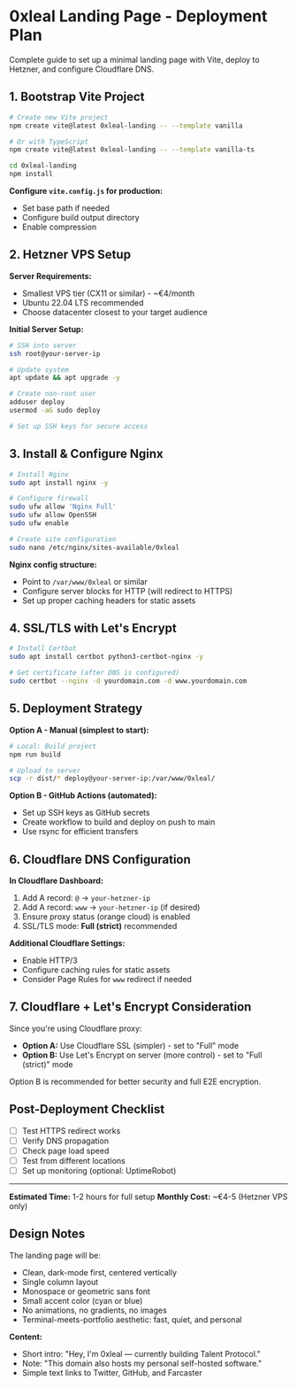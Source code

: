 # 0xleal Landing Page - Deployment Plan

Complete guide to set up a minimal landing page with Vite, deploy to Hetzner, and configure Cloudflare DNS.

## 1. Bootstrap Vite Project

```bash
# Create new Vite project
npm create vite@latest 0xleal-landing -- --template vanilla

# Or with TypeScript
npm create vite@latest 0xleal-landing -- --template vanilla-ts

cd 0xleal-landing
npm install
```

**Configure `vite.config.js` for production:**
- Set base path if needed
- Configure build output directory
- Enable compression

## 2. Hetzner VPS Setup

**Server Requirements:**
- Smallest VPS tier (CX11 or similar) - ~€4/month
- Ubuntu 22.04 LTS recommended
- Choose datacenter closest to your target audience

**Initial Server Setup:**
```bash
# SSH into server
ssh root@your-server-ip

# Update system
apt update && apt upgrade -y

# Create non-root user
adduser deploy
usermod -aG sudo deploy

# Set up SSH keys for secure access
```

## 3. Install & Configure Nginx

```bash
# Install Nginx
sudo apt install nginx -y

# Configure firewall
sudo ufw allow 'Nginx Full'
sudo ufw allow OpenSSH
sudo ufw enable

# Create site configuration
sudo nano /etc/nginx/sites-available/0xleal
```

**Nginx config structure:**
- Point to `/var/www/0xleal` or similar
- Configure server blocks for HTTP (will redirect to HTTPS)
- Set up proper caching headers for static assets

## 4. SSL/TLS with Let's Encrypt

```bash
# Install Certbot
sudo apt install certbot python3-certbot-nginx -y

# Get certificate (after DNS is configured)
sudo certbot --nginx -d yourdomain.com -d www.yourdomain.com
```

## 5. Deployment Strategy

**Option A - Manual (simplest to start):**
```bash
# Local: Build project
npm run build

# Upload to server
scp -r dist/* deploy@your-server-ip:/var/www/0xleal/
```

**Option B - GitHub Actions (automated):**
- Set up SSH keys as GitHub secrets
- Create workflow to build and deploy on push to main
- Use rsync for efficient transfers

## 6. Cloudflare DNS Configuration

**In Cloudflare Dashboard:**
1. Add A record: `@` → `your-hetzner-ip`
2. Add A record: `www` → `your-hetzner-ip` (if desired)
3. Ensure proxy status (orange cloud) is enabled
4. SSL/TLS mode: **Full (strict)** recommended

**Additional Cloudflare Settings:**
- Enable HTTP/3
- Configure caching rules for static assets
- Consider Page Rules for `www` redirect if needed

## 7. Cloudflare + Let's Encrypt Consideration

Since you're using Cloudflare proxy:
- **Option A:** Use Cloudflare SSL (simpler) - set to "Full" mode
- **Option B:** Use Let's Encrypt on server (more control) - set to "Full (strict)" mode

Option B is recommended for better security and full E2E encryption.

## Post-Deployment Checklist

- [ ] Test HTTPS redirect works
- [ ] Verify DNS propagation
- [ ] Check page load speed
- [ ] Test from different locations
- [ ] Set up monitoring (optional: UptimeRobot)

---

**Estimated Time:** 1-2 hours for full setup
**Monthly Cost:** ~€4-5 (Hetzner VPS only)

## Design Notes

The landing page will be:
- Clean, dark-mode first, centered vertically
- Single column layout
- Monospace or geometric sans font
- Small accent color (cyan or blue)
- No animations, no gradients, no images
- Terminal-meets-portfolio aesthetic: fast, quiet, and personal

**Content:**
- Short intro: "Hey, I'm 0xleal — currently building Talent Protocol."
- Note: "This domain also hosts my personal self-hosted software."
- Simple text links to Twitter, GitHub, and Farcaster
